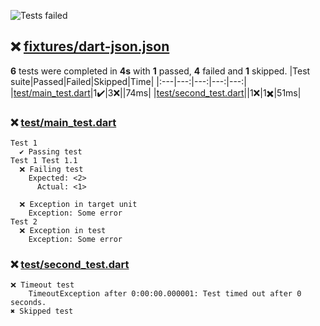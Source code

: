 ![Tests failed](https://img.shields.io/badge/tests-1%20passed%2C%204%20failed%2C%201%20skipped-critical)
## ❌ <a id="user-content-r0" href="#r0">fixtures/dart-json.json</a>
**6** tests were completed in **4s** with **1** passed, **4** failed and **1** skipped.
|Test suite|Passed|Failed|Skipped|Time|
|:---|---:|---:|---:|---:|
|[test/main_test.dart](#r0s0)|1✔️|3❌||74ms|
|[test/second_test.dart](#r0s1)||1❌|1✖️|51ms|
### ❌ <a id="user-content-r0s0" href="#r0s0">test/main_test.dart</a>
```
Test 1
  ✔️ Passing test
Test 1 Test 1.1
  ❌ Failing test
	Expected: <2>
	  Actual: <1>
	
  ❌ Exception in target unit
	Exception: Some error
Test 2
  ❌ Exception in test
	Exception: Some error
```
### ❌ <a id="user-content-r0s1" href="#r0s1">test/second_test.dart</a>
```
❌ Timeout test
	TimeoutException after 0:00:00.000001: Test timed out after 0 seconds.
✖️ Skipped test
```